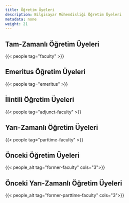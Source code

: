 ```yaml
---
title: Öğretim Üyeleri
description: Bilgisayar Mühendisliği Öğretim Üyeleri
metadata: none
weight: 21
---
```


## Tam-Zamanlı Öğretim Üyeleri

{{< people tag="faculty" >}}

## Emeritus Öğretim Üyeleri

{{< people tag="emeritus" >}}

## İlintili Öğretim Üyeleri

{{< people tag="adjunct-faculty" >}}

## Yarı-Zamanlı Öğretim Üyeleri

{{< people tag="parttime-faculty" >}}

## Önceki Öğretim Üyeleri

{{< people_alt tag="former-faculty" cols="3">}}

## Önceki Yarı-Zamanlı Öğretim Üyeleri

{{< people_alt tag="former-parttime-faculty" cols="3">}}

